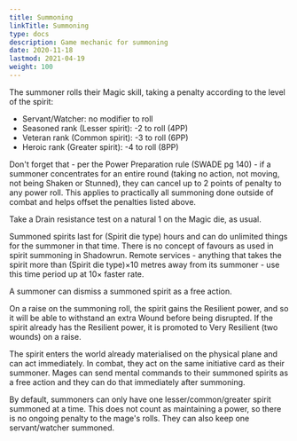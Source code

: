 ```yaml
---
title: Summoning
linkTitle: Summoning
type: docs
description: Game mechanic for summoning
date: 2020-11-18
lastmod: 2021-04-19
weight: 100
---
```


The summoner rolls their Magic skill, taking a penalty according to the level of the spirit:

* Servant/Watcher: no modifier to roll
* Seasoned rank (Lesser spirit): -2 to roll (4PP)
* Veteran rank (Common spirit): -3 to roll (6PP)
* Heroic rank (Greater spirit): -4 to roll (8PP)

Don't forget that - per the Power Preparation rule (SWADE pg 140) - if a summoner concentrates for an entire round (taking no action, not moving, not being Shaken or Stunned), they can cancel up to 2 points of penalty to any power roll. This applies to practically all summoning done outside of combat and helps offset the penalties listed above.

Take a Drain resistance test on a natural 1 on the Magic die, as usual.

Summoned spirits last for (Spirit die type) hours and can do unlimited things for the summoner in that time. There is no concept of favours as used in spirit summoning in Shadowrun. Remote services - anything that takes the spirit more than (Spirit die type)×10 metres away from its summoner - use this time period up at 10× faster rate. 

A summoner can dismiss a summoned spirit as a free action.

On a raise on the summoning roll, the spirit gains the Resilient power, and so it will be able to withstand an extra Wound before being disrupted. If the spirit already has the Resilient power, it is promoted to Very Resilient (two wounds) on a raise.

The spirit enters the world already materialised on the physical plane and can act immediately. In combat, they act on the same initiative card as their summoner. Mages can send mental commands to their summoned spirits as a free action and they can do that immediately after summoning.

By default, summoners can only have one lesser/common/greater spirit summoned at a time. This does not count as maintaining a power, so there is no ongoing penalty to the mage's rolls. They can also keep one servant/watcher summoned.

